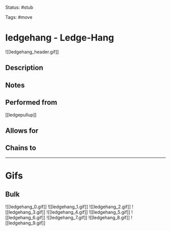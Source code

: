 Status: #stub

Tags: #move

# ledgehang - Ledge-Hang
![[ledgehang_header.gif]]
## Description


## Notes


## Performed from
[[ledgepullup]]

## Allows for


## Chains to


___
# Gifs
## Bulk
![[ledgehang_0.gif]]
![[ledgehang_1.gif]]
![[ledgehang_2.gif]]
![[ledgehang_3.gif]]
![[ledgehang_4.gif]]
![[ledgehang_5.gif]]
![[ledgehang_6.gif]]
![[ledgehang_7.gif]]
![[ledgehang_8.gif]]
![[ledgehang_9.gif]]